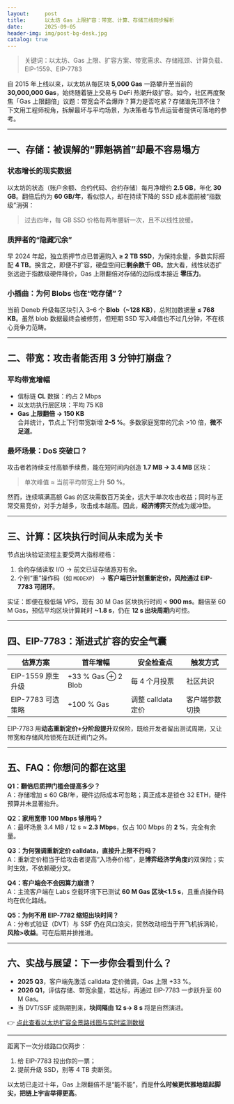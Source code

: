 ```yaml
---
layout:     post
title:      以太坊 Gas 上限扩容：带宽、计算、存储三线同步解析
date:       2025-09-05
header-img: img/post-bg-desk.jpg
catalog: true
---
```


> 关键词：以太坊、Gas 上限、扩容方案、带宽需求、存储瓶颈、计算负载、EIP-1559、EIP-7783

自 2015 年上线以来，以太坊从每区块 **5,000 Gas** 一路攀升至当前的 **30,000,000 Gas**，始终随着链上交易与 DeFi 热潮升级扩容。如今，社区再度聚焦「Gas 上限翻倍」议题：带宽会不会爆炸？算力是否吃紧？存储谁先顶不住？下文用工程师视角，拆解最坏与平均场景，为决策者与节点运营者提供可落地的参考。

---

## 一、存储：被误解的“罪魁祸首”却最不容易塌方

### 状态增长的现实数据

以太坊的状态（账户余额、合约代码、合约存储）每月净增约 **2.5 GB**，年化 **30 GB**。翻倍后约为 **60 GB/年**，看似惊人，却在持续下降的 SSD 成本面前被“指数级”消弭：  
> 过去四年，每 GB SSD 价格每两年腰斩一次，且不以线性放缓。

### 质押者的“隐藏冗余”

早 2024 年起，独立质押节点已普遍购入 **≥ 2 TB SSD**，为保持余量，多数实际搭配 **4 TB**。换言之，即便不扩容，硬盘空间已**剩余数千 GB**。放大看，线性状态扩张远逊于指数级硬件降价，Gas 上限翻倍对存储的边际成本接近 **零压力**。

### 小插曲：为何 Blobs 也在“吃存储”？

当前 Deneb 升级每区块引入 3–6 个 **Blob（~128 KB）**，总附加数据量 **≤ 768 KB**。虽然 blob 数据最终会被修剪，但短期 SSD 写入峰值也不过几分钟，不在核心竞争力范畴。

---

## 二、带宽：攻击者能否用 3 分钟打崩盘？

### 平均带宽增幅

- 信标链 **CL** 数据：约占 2 Mbps  
- 以太坊执行层区块：平均 75 KB  
- **Gas 上限翻倍 → 150 KB**  
合并统计，节点上下行带宽新增 **2–5 %**。多数家庭宽带的冗余 >10 倍，**微不足道**。

### 最坏场景：DoS 突破口？

攻击者若持续支付高额手续费，能在短时间内创造 **1.7 MB → 3.4 MB** 区块：  

> 单次峰值 ≈ 当前平均带宽上升 **50 %**。  

然而，连续填满高额 Gas 的区块需数百万美金，远大于单次攻击收益；同时与正常交易竞价，对手方越多，攻击成本越高。因此，**经济博弈**天然成为缓冲垫。

---

## 三、计算：区块执行时间从未成为关卡

节点出块验证流程主要受两大指标桎梏：

1. 合约存储读取 I/O → 前文已证存储游刃有余。  
2. 个别“重”操作码（如 `MODEXP`） → **客户端已计划重新定价，风险通过 EIP-7783 可闭环**。

实证：即便在极低端 VPS，现有 30 M Gas 区块执行时间 < **900 ms**。翻倍至 60 M Gas，预估平均区块计算耗时 **~1.8 s**，仍在 **12 s 出块周期**内可控。

---

## 四、EIP-7783：渐进式扩容的安全气囊

| 估算方案 | 首年增幅 | 安全检查点 | 触发方式 |
|---------|----------|-----------|----------|
| EIP-1559 原生升级 | +33 % Gas ⊕ 2 Blob | 每 4 个月投票 | 社区共识 |
| EIP-7783 可选策略 | +100 % Gas | 调整 calldata 定价 | 客户端参数切换 |

EIP-7783 用**动态重新定价+分阶段提升**双保险，既给开发者留出测试周期，又让带宽和存储风险锁死在跃迁阀门之外。

---

## 五、FAQ：你想问的都在这里

**Q1：翻倍后质押门槛会提高多少？**  
A：存储增加 ≤ 60 GB/年，硬件边际成本可忽略；真正成本是锁仓 32 ETH，硬件预算并未显著抬升。

**Q2：家用宽带 100 Mbps 够用吗？**  
A：最坏场景 3.4 MB / 12 s ≈ **2.3 Mbps**，仅占 100 Mbps 的 **2 %**，完全有余量。

**Q3：为何强调重新定价 calldata，直接升上限不行吗？**  
A：重新定价相当于给攻击者提高“入场券价格”，是**博弈经济学角度**的双保险；实时生效，不依赖硬分叉。

**Q4：客户端会不会因算力崩溃？**  
A：主流客户端在 Labs 空载环境下已测试 **60 M Gas 区块<1.5 s**，且重点操作码均在优化路线。

**Q5：为何不用 EIP-7782 缩短出块时间？**  
A：分布式验证（DVT）与 SSF 仍在风口浪尖，贸然改动相当于开飞机拆涡轮，**风险>收益**。可在后期并排推进。

---

## 六、实战与展望：下一步你会看到什么？

- **2025 Q3**，客户端先激活 calldata 定价微调，Gas 上限 +33 %。  
- **2026 Q1**，评估存储、带宽余量，若达标，再通过 EIP-7783 一步跃升至 60 M Gas。  
- 当 DVT/SSF 成熟期到来，**块间隔由 12 s→ 8 s** 将是自然演进。

👉 [点此查看以太坊扩容全景路线图与实时监测数据](https://okxdog.com/)

---

距离下一次分歧路口仅两步：  
1. 给 EIP-7783 投出你的一票；  
2. 提前升级 SSD，别等 4 TB 卖断货。  

以太坊已走过十年，Gas 上限翻倍不是“能不能”，而是**什么时候更优雅地踮起脚尖，把链上宇宙举得更高**。